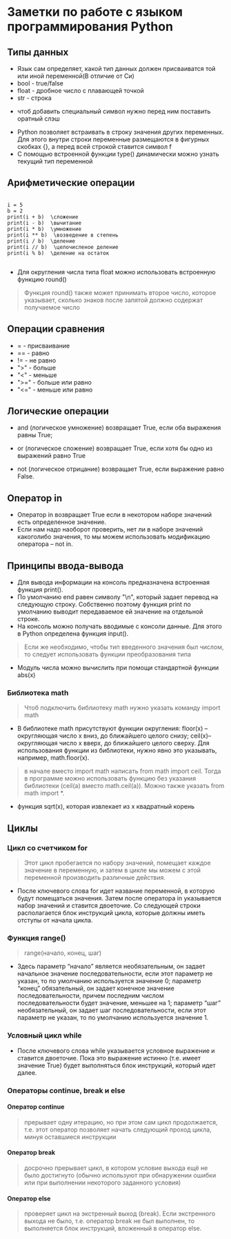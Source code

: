# Заметки по работе с языком программирования Python  
## Типы данных  
* Язык сам определяет, какой тип данных должен присваиватся той или иной переменной(В отличие от Си)  
* bool - true/false  
* float - дробное число с плавающей точкой  
* str - строка  
- чтоб добавить специальный символ нужно перед ним поставить оратный слэш  

* Python позволяет встраивать в строку значения других переменных.  Для этого внутри строки переменные размещаются в фигурных скобках {}, а перед всей строкой ставится символ f  
* С помощью встроенной функции type() динамически можно узнать
текущий тип переменной  


## Арифметические операции  
```

i = 5  
b = 2  
print(i + b)  \сложение
print(i - b)  \вычитание
print(i * b)  \умножение
print(i ** b)  \возведение в степень
print(i / b)  \деление
print(i // b)  \целочисленое деление
print(i % b)  \деление на остаток


```  

* Для округления числа типа float можно использовать встроенную функцию round()  
> Функция round() также может принимать второе число, которое указывает, сколько знаков после запятой должно содержат получаемое число  



## Операции сравнения  
- = - присваивание  
- == - равно  
- != - не равно  
- ">" - больше  
- "<" - меньше  
- ">=" - больше или равно  
- "<=" - меньше или равно  


## Логические операции  
* and (логическое умножение) возвращает True, если оба выражения равны True;  

* or (логическое сложение) возвращает True, если хотя бы одно из выражений равно True  

* not (логическое отрицание) возвращает True, если выражение равно
False.  


## Оператор in  

- Оператор in возвращает True если в некотором наборе значений есть определенное значение.  
- Если нам надо наоборот проверить, нет ли в наборе значений какоголибо значения, то мы можем использовать модификацию оператора – not in.  


## Принципы ввода-вывода  

* Для вывода информации на консоль предназначена встроенная функция print().  
* По умолчанию end равен символу "\n", который задает перевод на следующую строку. Собственно поэтому функция print по умолчанию выводит передаваемое ей значение на отдельной строке.  
* На консоль можно получать вводимые с консоли данные. Для этого в Python определена функция input().  
> Если же необходимо, чтобы тип введенного значения был числом, то следует использовать функции преобразования типа  

* Модуль числа можно вычислить при помощи стандартной функции abs(x)  

### Библиотека math  
> Чтоб подключить библиотеку math нужно указать команду import math  

* В библиотеке math присутствуют функции округления: floor(x) – округляющая число x вниз, до ближайшего целого снизу; ceil(x)– округляющая число x вверх, до ближайшего целого сверху. Для использования функции из библиотеки, нужно явно это указывать, например, math.floor(x).  
> в начале вместо import math написать from math import ceil. Тогда в программе можно использовать функцию без указания библиотеки (ceil(a) вместо math.ceil(a)). Можно также указать from math import *.  
- функция sqrt(x), которая извлекает из x квадратный корень  

## Циклы  
### Цикл со счетчиком for  
>Этот цикл пробегается по набору значений, помещает каждое значение в переменную, и затем в цикле мы можем с этой переменной производить различные действия.  
* После ключевого слова for идет название переменной, в которую будут помещаться значения. Затем после оператора in указывается набор значений и ставится двоеточие. Со следующей строки располагается блок инструкций цикла, которые должны иметь отступы от начала цикла.  

### Функция range()  

> range(начало, конец, шаг)  
* Здесь параметр “начало” является необязательным, он задает начальное значение последовательности, если этот параметр не указан, то по умолчанию используется значение 0; параметр “конец” обязательный, он задает конечное значение последовательности, причем последним числом последовательности будет значение, меньшее на 1; параметр “шаг” необязательный, он задает шаг последовательности, если этот параметр не указан, то по умолчанию используется значение 1.  

### Условный цикл while  

* После ключевого слова while указывается условное выражение и ставится двоеточие. Пока это выражение истинно (т.е. имеет значение True) будет выполняться блок инструкций, который идет далее.  

### Операторы continue, break и else  
#### Оператор continue  
> прерывает одну итерацию, но при этом сам цикл продолжается, т.е. этот оператор позволяет начать следующий проход цикла, минуя оставшиеся инструкции  

#### Оператор break  
> досрочно прерывает цикл, в котором условие выхода ещё не было достигнуто (обычно используют при обнаружении ошибки или при выполнении некоторого заданного условия)  

#### Оператор else  
> проверяет цикл на экстренный выход (break). Если экстренного выхода не было, т.е. оператор break не был выполнен, то выполняется блок инструкций, вложенный в оператор else.  
